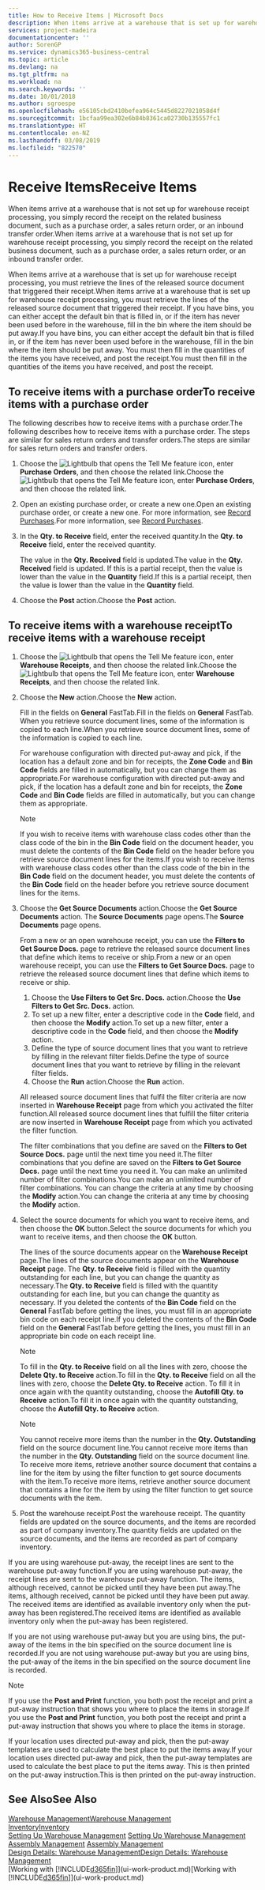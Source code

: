 ```yaml
---
title: How to Receive Items | Microsoft Docs
description: When items arrive at a warehouse that is set up for warehouse receipt processing, you must retrieve the lines of the released source document that triggered their receipt.
services: project-madeira
documentationcenter: ''
author: SorenGP
ms.service: dynamics365-business-central
ms.topic: article
ms.devlang: na
ms.tgt_pltfrm: na
ms.workload: na
ms.search.keywords: ''
ms.date: 10/01/2018
ms.author: sgroespe
ms.openlocfilehash: e56105cbd2410befea964c5445d8227021058d4f
ms.sourcegitcommit: 1bcfaa99ea302e6b84b8361ca02730b135557fc1
ms.translationtype: HT
ms.contentlocale: en-NZ
ms.lasthandoff: 03/08/2019
ms.locfileid: "822570"
---
```

# <a name="receive-items"></a><span data-ttu-id="86f69-103">Receive Items</span><span class="sxs-lookup"><span data-stu-id="86f69-103">Receive Items</span></span>
<span data-ttu-id="86f69-104">When items arrive at a warehouse that is not set up for warehouse receipt processing, you simply record the receipt on the related business document, such as a purchase order, a sales return order, or an inbound transfer order.</span><span class="sxs-lookup"><span data-stu-id="86f69-104">When items arrive at a warehouse that is not set up for warehouse receipt processing, you simply record the receipt on the related business document, such as a purchase order, a sales return order, or an inbound transfer order.</span></span>

<span data-ttu-id="86f69-105">When items arrive at a warehouse that is set up for warehouse receipt processing, you must retrieve the lines of the released source document that triggered their receipt.</span><span class="sxs-lookup"><span data-stu-id="86f69-105">When items arrive at a warehouse that is set up for warehouse receipt processing, you must retrieve the lines of the released source document that triggered their receipt.</span></span> <span data-ttu-id="86f69-106">If you have bins, you can either accept the default bin that is filled in, or if the item has never been used before in the warehouse, fill in the bin where the item should be put away.</span><span class="sxs-lookup"><span data-stu-id="86f69-106">If you have bins, you can either accept the default bin that is filled in, or if the item has never been used before in the warehouse, fill in the bin where the item should be put away.</span></span> <span data-ttu-id="86f69-107">You must then fill in the quantities of the items you have received, and post the receipt.</span><span class="sxs-lookup"><span data-stu-id="86f69-107">You must then fill in the quantities of the items you have received, and post the receipt.</span></span>  

## <a name="to-receive-items-with-a-purchase-order"></a><span data-ttu-id="86f69-108">To receive items with a purchase order</span><span class="sxs-lookup"><span data-stu-id="86f69-108">To receive items with a purchase order</span></span>
<span data-ttu-id="86f69-109">The following describes how to receive items with a purchase order.</span><span class="sxs-lookup"><span data-stu-id="86f69-109">The following describes how to receive items with a purchase order.</span></span> <span data-ttu-id="86f69-110">The steps are similar for sales return orders and transfer orders.</span><span class="sxs-lookup"><span data-stu-id="86f69-110">The steps are similar for sales return orders and transfer orders.</span></span>  
1. <span data-ttu-id="86f69-111">Choose the ![Lightbulb that opens the Tell Me feature](media/ui-search/search_small.png "Tell me what you want to do") icon, enter **Purchase Orders**, and then choose the related link.</span><span class="sxs-lookup"><span data-stu-id="86f69-111">Choose the ![Lightbulb that opens the Tell Me feature](media/ui-search/search_small.png "Tell me what you want to do") icon, enter **Purchase Orders**, and then choose the related link.</span></span>
2. <span data-ttu-id="86f69-112">Open an existing purchase order, or create a new one.</span><span class="sxs-lookup"><span data-stu-id="86f69-112">Open an existing purchase order, or create a new one.</span></span> <span data-ttu-id="86f69-113">For more information, see [Record Purchases](purchasing-how-record-purchases.md).</span><span class="sxs-lookup"><span data-stu-id="86f69-113">For more information, see [Record Purchases](purchasing-how-record-purchases.md).</span></span>
3. <span data-ttu-id="86f69-114">In the **Qty. to Receive** field, enter the received quantity.</span><span class="sxs-lookup"><span data-stu-id="86f69-114">In the **Qty. to Receive** field, enter the received quantity.</span></span>

    <span data-ttu-id="86f69-115">The value in the **Qty. Received** field is updated.</span><span class="sxs-lookup"><span data-stu-id="86f69-115">The value in the **Qty. Received** field is updated.</span></span> <span data-ttu-id="86f69-116">If this is a partial receipt, then the value is lower than the value in the **Quantity** field.</span><span class="sxs-lookup"><span data-stu-id="86f69-116">If this is a partial receipt, then the value is lower than the value in the **Quantity** field.</span></span>
4. <span data-ttu-id="86f69-117">Choose the **Post** action.</span><span class="sxs-lookup"><span data-stu-id="86f69-117">Choose the **Post** action.</span></span>

## <a name="to-receive-items-with-a-warehouse-receipt"></a><span data-ttu-id="86f69-118">To receive items with a warehouse receipt</span><span class="sxs-lookup"><span data-stu-id="86f69-118">To receive items with a warehouse receipt</span></span>
1.  <span data-ttu-id="86f69-119">Choose the ![Lightbulb that opens the Tell Me feature](media/ui-search/search_small.png "Tell me what you want to do") icon, enter **Warehouse Receipts**, and then choose the related link.</span><span class="sxs-lookup"><span data-stu-id="86f69-119">Choose the ![Lightbulb that opens the Tell Me feature](media/ui-search/search_small.png "Tell me what you want to do") icon, enter **Warehouse Receipts**, and then choose the related link.</span></span>  
2.  <span data-ttu-id="86f69-120">Choose the **New** action.</span><span class="sxs-lookup"><span data-stu-id="86f69-120">Choose the **New** action.</span></span>  

    <span data-ttu-id="86f69-121">Fill in the fields on **General** FastTab.</span><span class="sxs-lookup"><span data-stu-id="86f69-121">Fill in the fields on **General** FastTab.</span></span> <span data-ttu-id="86f69-122">When you retrieve source document lines, some of the information is copied to each line.</span><span class="sxs-lookup"><span data-stu-id="86f69-122">When you retrieve source document lines, some of the information is copied to each line.</span></span>  

    <span data-ttu-id="86f69-123">For warehouse configuration with directed put-away and pick, if the location has a default zone and bin for receipts, the **Zone Code** and **Bin Code** fields are filled in automatically, but you can change them as appropriate.</span><span class="sxs-lookup"><span data-stu-id="86f69-123">For warehouse configuration with directed put-away and pick, if the location has a default zone and bin for receipts, the **Zone Code** and **Bin Code** fields are filled in automatically, but you can change them as appropriate.</span></span>  

    > [!NOTE]  
    >  <span data-ttu-id="86f69-124">If you wish to receive items with warehouse class codes other than the class code of the bin in the **Bin Code** field on the document header, you must delete the contents of the **Bin Code** field on the header before you retrieve source document lines for the items.</span><span class="sxs-lookup"><span data-stu-id="86f69-124">If you wish to receive items with warehouse class codes other than the class code of the bin in the **Bin Code** field on the document header, you must delete the contents of the **Bin Code** field on the header before you retrieve source document lines for the items.</span></span>  
3.  <span data-ttu-id="86f69-125">Choose the **Get Source Documents** action.</span><span class="sxs-lookup"><span data-stu-id="86f69-125">Choose the **Get Source Documents** action.</span></span> <span data-ttu-id="86f69-126">The **Source Documents** page opens.</span><span class="sxs-lookup"><span data-stu-id="86f69-126">The **Source Documents** page opens.</span></span>

    <span data-ttu-id="86f69-127">From a new or an open warehouse receipt, you can use the **Filters to Get Source Docs.** page to retrieve the released source document lines that define which items to receive or ship.</span><span class="sxs-lookup"><span data-stu-id="86f69-127">From a new or an open warehouse receipt, you can use the **Filters to Get Source Docs.** page to retrieve the released source document lines that define which items to receive or ship.</span></span>

    1. <span data-ttu-id="86f69-128">Choose the **Use Filters to Get Src. Docs.** action.</span><span class="sxs-lookup"><span data-stu-id="86f69-128">Choose the **Use Filters to Get Src. Docs.** action.</span></span>  
    2. <span data-ttu-id="86f69-129">To set up a new filter, enter a descriptive code in the **Code** field, and then choose the **Modify** action.</span><span class="sxs-lookup"><span data-stu-id="86f69-129">To set up a new filter, enter a descriptive code in the **Code** field, and then choose the **Modify** action.</span></span>  
    3. <span data-ttu-id="86f69-130">Define the type of source document lines that you want to retrieve by filling in the relevant filter fields.</span><span class="sxs-lookup"><span data-stu-id="86f69-130">Define the type of source document lines that you want to retrieve by filling in the relevant filter fields.</span></span>  
    4. <span data-ttu-id="86f69-131">Choose the **Run** action.</span><span class="sxs-lookup"><span data-stu-id="86f69-131">Choose the **Run** action.</span></span>  

    <span data-ttu-id="86f69-132">All released source document lines that fulfil the filter criteria are now inserted in **Warehouse Receipt** page from which you activated the filter function.</span><span class="sxs-lookup"><span data-stu-id="86f69-132">All released source document lines that fulfill the filter criteria are now inserted in **Warehouse Receipt** page from which you activated the filter function.</span></span>  

    <span data-ttu-id="86f69-133">The filter combinations that you define are saved on the **Filters to Get Source Docs.** page until the next time you need it.</span><span class="sxs-lookup"><span data-stu-id="86f69-133">The filter combinations that you define are saved on the **Filters to Get Source Docs.** page until the next time you need it.</span></span> <span data-ttu-id="86f69-134">You can make an unlimited number of filter combinations.</span><span class="sxs-lookup"><span data-stu-id="86f69-134">You can make an unlimited number of filter combinations.</span></span> <span data-ttu-id="86f69-135">You can change the criteria at any time by choosing the **Modify** action.</span><span class="sxs-lookup"><span data-stu-id="86f69-135">You can change the criteria at any time by choosing the **Modify** action.</span></span>

4.  <span data-ttu-id="86f69-136">Select the source documents for which you want to receive items, and then choose the **OK** button.</span><span class="sxs-lookup"><span data-stu-id="86f69-136">Select the source documents for which you want to receive items, and then choose the **OK** button.</span></span>  

    <span data-ttu-id="86f69-137">The lines of the source documents appear on the **Warehouse Receipt** page.</span><span class="sxs-lookup"><span data-stu-id="86f69-137">The lines of the source documents appear on the **Warehouse Receipt** page.</span></span> <span data-ttu-id="86f69-138">The **Qty. to Receive** field is filled with the quantity outstanding for each line, but you can change the quantity as necessary.</span><span class="sxs-lookup"><span data-stu-id="86f69-138">The **Qty. to Receive** field is filled with the quantity outstanding for each line, but you can change the quantity as necessary.</span></span> <span data-ttu-id="86f69-139">If you deleted the contents of the **Bin Code** field on the **General** FastTab before getting the lines, you must fill in an appropriate bin code on each receipt line.</span><span class="sxs-lookup"><span data-stu-id="86f69-139">If you deleted the contents of the **Bin Code** field on the **General** FastTab before getting the lines, you must fill in an appropriate bin code on each receipt line.</span></span>  

    > [!NOTE]  
    >  <span data-ttu-id="86f69-140">To fill in the **Qty. to Receive** field on all the lines with zero, choose the **Delete Qty. to Receive** action.</span><span class="sxs-lookup"><span data-stu-id="86f69-140">To fill in the **Qty. to Receive** field on all the lines with zero, choose the **Delete Qty. to Receive** action.</span></span> <span data-ttu-id="86f69-141">To fill it in once again with the quantity outstanding, choose the **Autofill Qty. to Receive** action.</span><span class="sxs-lookup"><span data-stu-id="86f69-141">To fill it in once again with the quantity outstanding, choose the **Autofill Qty. to Receive** action.</span></span>  

    > [!NOTE]  
    >  <span data-ttu-id="86f69-142">You cannot receive more items than the number in the **Qty. Outstanding** field on the source document line.</span><span class="sxs-lookup"><span data-stu-id="86f69-142">You cannot receive more items than the number in the **Qty. Outstanding** field on the source document line.</span></span> <span data-ttu-id="86f69-143">To receive more items, retrieve another source document that contains a line for the item by using the filter function to get source documents with the item.</span><span class="sxs-lookup"><span data-stu-id="86f69-143">To receive more items, retrieve another source document that contains a line for the item by using the filter function to get source documents with the item.</span></span>  

5.  <span data-ttu-id="86f69-144">Post the warehouse receipt.</span><span class="sxs-lookup"><span data-stu-id="86f69-144">Post the warehouse receipt.</span></span> <span data-ttu-id="86f69-145">The quantity fields are updated on the source documents, and the items are recorded as part of company inventory.</span><span class="sxs-lookup"><span data-stu-id="86f69-145">The quantity fields are updated on the source documents, and the items are recorded as part of company inventory.</span></span>  

<span data-ttu-id="86f69-146">If you are using warehouse put-away, the receipt lines are sent to the warehouse put-away function.</span><span class="sxs-lookup"><span data-stu-id="86f69-146">If you are using warehouse put-away, the receipt lines are sent to the warehouse put-away function.</span></span> <span data-ttu-id="86f69-147">The items, although received, cannot be picked until they have been put away.</span><span class="sxs-lookup"><span data-stu-id="86f69-147">The items, although received, cannot be picked until they have been put away.</span></span> <span data-ttu-id="86f69-148">The received items are identified as available inventory only when the put-away has been registered.</span><span class="sxs-lookup"><span data-stu-id="86f69-148">The received items are identified as available inventory only when the put-away has been registered.</span></span>  

<span data-ttu-id="86f69-149">If you are not using warehouse put-away but you are using bins, the put-away of the items in the bin specified on the source document line is recorded.</span><span class="sxs-lookup"><span data-stu-id="86f69-149">If you are not using warehouse put-away but you are using bins, the put-away of the items in the bin specified on the source document line is recorded.</span></span>  

> [!NOTE]  
>  <span data-ttu-id="86f69-150">If you use the **Post and Print** function, you both post the receipt and print a put-away instruction that shows you where to place the items in storage.</span><span class="sxs-lookup"><span data-stu-id="86f69-150">If you use the **Post and Print** function, you both post the receipt and print a put-away instruction that shows you where to place the items in storage.</span></span>  
>   
>  <span data-ttu-id="86f69-151">If your location uses directed put-away and pick, then the put-away templates are used to calculate the best place to put the items away.</span><span class="sxs-lookup"><span data-stu-id="86f69-151">If your location uses directed put-away and pick, then the put-away templates are used to calculate the best place to put the items away.</span></span> <span data-ttu-id="86f69-152">This is then printed on the put-away instruction.</span><span class="sxs-lookup"><span data-stu-id="86f69-152">This is then printed on the put-away instruction.</span></span>  

## <a name="see-also"></a><span data-ttu-id="86f69-153">See Also</span><span class="sxs-lookup"><span data-stu-id="86f69-153">See Also</span></span>  
[<span data-ttu-id="86f69-154">Warehouse Management</span><span class="sxs-lookup"><span data-stu-id="86f69-154">Warehouse Management</span></span>](warehouse-manage-warehouse.md)  
[<span data-ttu-id="86f69-155">Inventory</span><span class="sxs-lookup"><span data-stu-id="86f69-155">Inventory</span></span>](inventory-manage-inventory.md)  
<span data-ttu-id="86f69-156">[Setting Up Warehouse Management](warehouse-setup-warehouse.md)   </span><span class="sxs-lookup"><span data-stu-id="86f69-156">[Setting Up Warehouse Management](warehouse-setup-warehouse.md)   </span></span>  
<span data-ttu-id="86f69-157">[Assembly Management](assembly-assemble-items.md)  </span><span class="sxs-lookup"><span data-stu-id="86f69-157">[Assembly Management](assembly-assemble-items.md)  </span></span>  
[<span data-ttu-id="86f69-158">Design Details: Warehouse Management</span><span class="sxs-lookup"><span data-stu-id="86f69-158">Design Details: Warehouse Management</span></span>](design-details-warehouse-management.md)  
<span data-ttu-id="86f69-159">[Working with [!INCLUDE[d365fin](includes/d365fin_md.md)]](ui-work-product.md)</span><span class="sxs-lookup"><span data-stu-id="86f69-159">[Working with [!INCLUDE[d365fin](includes/d365fin_md.md)]](ui-work-product.md)</span></span>
